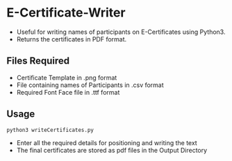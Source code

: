 # E-Certificate-Writer
- Useful for writing names of participants on E-Certificates using Python3.
- Returns the certificates in PDF format.

## Files Required

- Certificate Template in .png format
- File containing names of Participants in .csv format
- Required Font Face file in .ttf format

##  Usage

```sh
python3 writeCertificates.py
```

- Enter all the required details for positioning and writing the text
- The final certificates are stored as pdf files in the Output Directory